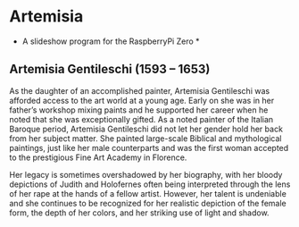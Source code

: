# Artemisia
* A slideshow program for the RaspberryPi Zero *

## Artemisia Gentileschi (1593 – 1653)
As the daughter of an accomplished painter, Artemisia Gentileschi was afforded access to the art world at a young age. Early on she was in her father’s workshop mixing paints and he supported her career when he noted that she was exceptionally gifted. As a noted painter of the Italian Baroque period, Artemisia Gentileschi did not let her gender hold her back from her subject matter. She painted large-scale Biblical and mythological paintings, just like her male counterparts and was the first woman accepted to the prestigious Fine Art Academy in Florence.

Her legacy is sometimes overshadowed by her biography, with her bloody depictions of Judith and Holofernes often being interpreted through the lens of her rape at the hands of a fellow artist. However, her talent is undeniable and she continues to be recognized for her realistic depiction of the female form, the depth of her colors, and her striking use of light and shadow.

